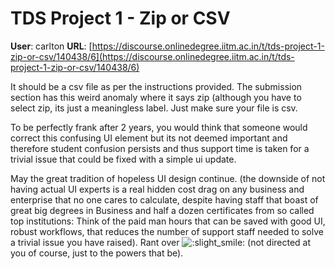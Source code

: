# TDS Project 1 - Zip or CSV

**User**: carlton
**URL**: [https://discourse.onlinedegree.iitm.ac.in/t/tds-project-1-zip-or-csv/140438/6](https://discourse.onlinedegree.iitm.ac.in/t/tds-project-1-zip-or-csv/140438/6)

It should be a csv file as per the instructions provided. The submission section has this weird anomaly where it says zip (although you have to select zip, its just a meaningless label. Just make sure your file is csv.

To be perfectly frank after 2 years, you would think that someone would correct this confusing UI element but its not deemed important and therefore student confusion persists and thus support time is taken for a trivial issue that could be fixed with a simple ui update.

May the great tradition of hopeless UI design continue. (the downside of not having actual UI experts is a real hidden cost drag on any business and enterprise that no one cares to calculate, despite having staff that boast of great big degrees in Business and half a dozen certificates from so called top institutions: Think of the paid man hours that can be saved with good UI, robust workflows, that reduces the number of support staff needed to solve a trivial issue you have raised). Rant over ![:slight_smile:](https://emoji.discourse-cdn.com/google/slight_smile.png?v=12 ":slight_smile:") (not directed at you of course, just to the powers that be).
